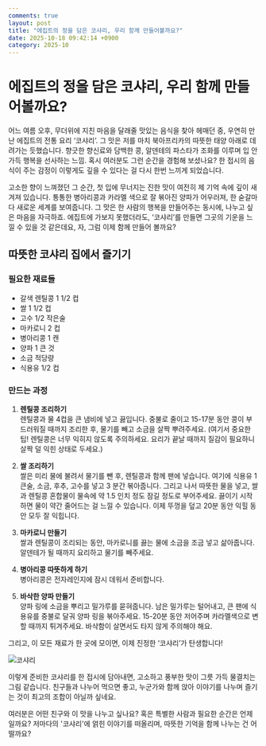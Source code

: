 ```yaml
---
comments: true
layout: post
title: "에집트의 정을 담은 코샤리, 우리 함께 만들어볼까요?"
date: 2025-10-18 09:42:14 +0900
category: 2025-10
---
```


# 에집트의 정을 담은 코샤리, 우리 함께 만들어볼까요?

어느 여름 오후, 무더위에 지친 마음을 달래줄 맛있는 음식을 찾아 헤매던 중, 우연히 만난 에집트의 전통 요리 ‘코샤리’. 그 맛은 저를 마치 북아프리카의 따뜻한 태양 아래로 데려가는 듯했습니다. 향긋한 향신료와 담백한 콩, 알덴테의 파스타가 조화를 이루며 입 안 가득 행복을 선사하는 느낌. 혹시 여러분도 그런 순간을 경험해 보셨나요? 한 접시의 음식이 주는 감정이 이렇게도 깊을 수 있다는 걸 다시 한번 느끼게 되었습니다.

고소한 향이 느껴졌던 그 순간, 첫 입에 무너지는 진한 맛이 여전히 제 기억 속에 깊이 새겨져 있습니다. 통통한 병아리콩과 카라멜 색으로 잘 볶아진 양파가 어우러져, 한 숟갈마다 새로운 세계를 보여줍니다. 그 맛은 한 사람의 행복을 만들어주는 동시에, 나누고 싶은 마음을 자극하죠. 에집트에 가보지 못했더라도, ‘코샤리’를 만들면 그곳의 기운을 느낄 수 있을 것 같은데요, 자, 그럼 이제 함께 만들어 볼까요?

## 따뜻한 코샤리 집에서 즐기기

### 필요한 재료들

- 갈색 렌틸콩 1 1/2 컵
- 쌀 1 1/2 컵
- 고수 1/2 작은술
- 마카로니 2 컵
- 병아리콩 1 캔
- 양파 1 큰 것
- 소금 적당량
- 식용유 1/2 컵


### 만드는 과정

1. **렌틸콩 조리하기**  
   렌틸콩과 물 4컵을 큰 냄비에 넣고 끓입니다. 중불로 줄이고 15-17분 동안 콩이 부드러워질 때까지 조리한 후, 물기를 빼고 소금을 살짝 뿌려주세요. (여기서 중요한 팁! 렌틸콩은 너무 익히지 않도록 주의하세요. 요리가 끝날 때까지 질감이 필요하니 살짝 덜 익힌 상태로 두세요.)

2. **쌀 조리하기**  
   쌀은 미리 물에 불려서 물기를 뺀 후, 렌틸콩과 함께 팬에 넣습니다. 여기에 식용유 1 큰술, 소금, 후추, 고수를 넣고 3 분간 볶아줍니다. 그리고 나서 따뜻한 물을 넣고, 쌀과 렌틸콩 혼합물이 물속에 약 1.5 인치 정도 잠길 정도로 부어주세요. 끓이기 시작하면 물이 약간 줄어드는 걸 느낄 수 있습니다. 이제 뚜껑을 덮고 20분 동안 익힐 동안 모두 잘 익힙니다.

3. **마카로니 만들기**  
   쌀과 렌틸콩이 조리되는 동안, 마카로니를 끓는 물에 소금을 조금 넣고 삶아줍니다. 알덴테가 될 때까지 요리하고 물기를 빼주세요.

4. **병아리콩 따뜻하게 하기**  
   병아리콩은 전자레인지에 잠시 데워서 준비합니다.   

5. **바삭한 양파 만들기**  
   양파 링에 소금을 뿌리고 밀가루를 묻혀줍니다. 남은 밀가루는 털어내고, 큰 팬에 식용유를 중불로 달궈 양파 링을 볶아주세요. 15-20분 동안 저어주며 카라멜색으로 변할 때까지 튀겨주세요. 바삭함이 살면서도 타지 않게 주의해야 해요.

그리고, 이 모든 재료가 한 곳에 모이면, 이제 진정한 ‘코샤리’가 탄생합니다! 

![코샤리](https://www.themealdb.com/images/media/meals/4er7mj1598733193.jpg)


이렇게 준비한 코샤리를 한 접시에 담아내면, 고소하고 풍부한 맛이 그릇 가득 물결치는 그림 같습니다. 친구들과 나누어 먹으면 좋고, 누군가와 함께 앉아 이야기를 나누며 즐기는 것이 최고의 조합이 아닐까 싶네요. 

여러분은 어떤 친구와 이 맛을 나누고 싶나요? 혹은 특별한 사람과 필요한 순간은 언제일까요? 저마다의 '코샤리'에 얽힌 이야기를 떠올리며, 따뜻한 기억을 함께 나누는 건 어떨까요?